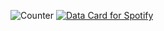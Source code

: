 ![Counter](https://count.getloli.com/get/@UnsignedV0id?theme=rule34)
<a href="https://www.data-card-for-spotify.com/card?user_id=12156567363">
  <img src="https://www.data-card-for-spotify.com/api/card?user_id=12156567363" alt="Data Card for Spotify" show_border=true>
</a>
